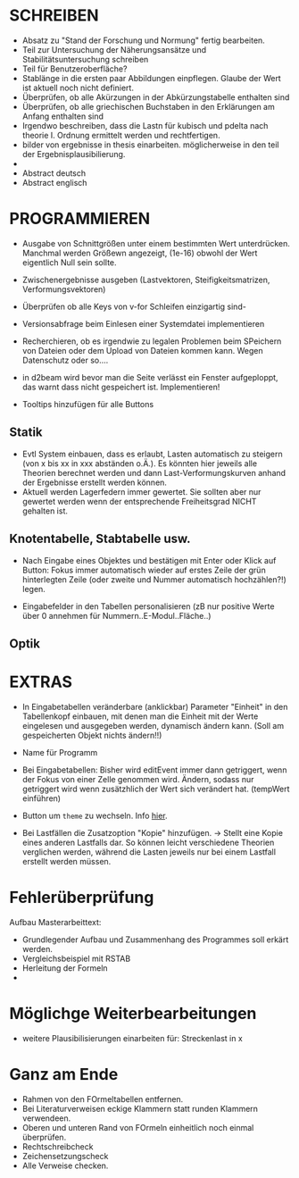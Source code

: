 # SCHREIBEN

- Absatz zu "Stand der Forschung und Normung" fertig bearbeiten.
- Teil zur Untersuchung der Näherungsansätze und Stabilitätsuntersuchung schreiben
- Teil für Benutzeroberfläche?
- Stablänge in die ersten paar Abbildungen einpflegen. Glaube der Wert ist aktuell noch nicht definiert.
- Überprüfen, ob alle Akürzungen in der Abkürzungstabelle enthalten sind
- Überprüfen, ob alle griechischen Buchstaben in den Erklärungen am Anfang enthalten sind
- Irgendwo beschreiben, dass die Lastn für kubisch und pdelta nach theorie I. Ordnung ermittelt werden und rechtfertigen.
- bilder von ergebnisse in thesis einarbeiten. möglicherweise in den teil der Ergebnisplausibilierung.
-
- Abstract deutsch
- Abstract englisch

# PROGRAMMIEREN

- Ausgabe von Schnittgrößen unter einem bestimmten Wert unterdrücken. Manchmal werden Größewn angezeigt, (1e-16) obwohl der Wert eigentlich Null sein sollte.

- Zwischenergebnisse ausgeben (Lastvektoren, Steifigkeitsmatrizen, Verformungsvektoren)

- Überprüfen ob alle Keys von v-for Schleifen einzigartig sind-

- Versionsabfrage beim Einlesen einer Systemdatei implementieren

- Recherchieren, ob es irgendwie zu legalen Problemen beim SPeichern von Dateien oder dem Upload von Dateien kommen kann. Wegen Datenschutz oder so....

- in d2beam wird bevor man die Seite verlässt ein Fenster aufgeploppt, das warnt dass nicht gespeichert ist. Implementieren!

- Tooltips hinzufügen für alle Buttons

## Statik

- Evtl System einbauen, dass es erlaubt, Lasten automatisch zu steigern (von x bis xx in xxx abständen o.Ä.). Es könnten hier jeweils alle Theorien berechnet werden und dann Last-Verformungskurven anhand der Ergebnisse erstellt werden können.
- Aktuell werden Lagerfedern immer gewertet. Sie sollten aber nur gewertet werden wenn der entsprechende Freiheitsgrad NICHT gehalten ist.

## Knotentabelle, Stabtabelle usw.

- Nach Eingabe eines Objektes und bestätigen mit Enter oder Klick auf Button: Fokus immer automatisch wieder auf erstes Zeile der grün hinterlegten Zeile (oder zweite und Nummer automatisch hochzählen?!) legen.

- Eingabefelder in den Tabellen personalisieren (zB nur positive Werte über 0 annehmen für Nummern..E-Modul..Fläche..)

## Optik

# EXTRAS

- In Eingabetabellen veränderbare (anklickbar) Parameter "Einheit" in den Tabellenkopf einbauen, mit denen man die Einheit mit der Werte eingelesen und ausgegeben werden, dynamisch ändern kann. (Soll am gespeicherten Objekt nichts ändern!!)

- Name für Programm

- Bei Eingabetabellen: Bisher wird editEvent immer dann getriggert, wenn der Fokus von einer Zelle genommen wird. Ändern, sodass nur getriggert wird wenn zusätzhlich der Wert sich verändert hat. (tempWert einführen)

- Button um `theme` zu wechseln. Info [hier](https://vuetifyjs.com/en/features/theme/#typescript).

- Bei Lastfällen die Zusatzoption "Kopie" hinzufügen. -> Stellt eine Kopie eines anderen Lastfalls dar. So können leicht verschiedene Theorien verglichen werden, während die Lasten jeweils nur bei einem Lastfall erstellt werden müssen.

# Fehlerüberprüfung

Aufbau Masterarbeittext:

- Grundlegender Aufbau und Zusammenhang des Programmes soll erkärt werden.
- Vergleichsbeispiel mit RSTAB
- Herleitung der Formeln
-

# Möglichge Weiterbearbeitungen

- weitere Plausibilisierungen einarbeiten für: Streckenlast in x

# Ganz am Ende

- Rahmen von den FOrmeltabellen entfernen.
- Bei Literaturverweisen eckige Klammern statt runden Klammern verwendeen.
- Oberen und unteren Rand von FOrmeln einheitlich noch einmal überprüfen.
- Rechtschreibcheck
- Zeichensetzungscheck
- Alle Verweise checken.
